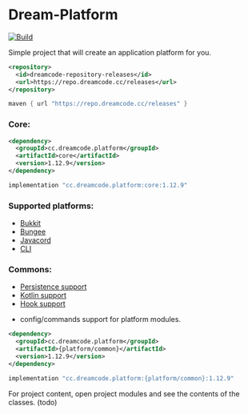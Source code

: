 # Dream-Platform
[![Build](https://github.com/DreamPoland/dream-platform/actions/workflows/gradle.yml/badge.svg)](https://github.com/DreamPoland/dream-platform/actions/workflows/gradle.yml)

Simple project that will create an application platform for you.

```xml
<repository>
  <id>dreamcode-repository-releases</id>
  <url>https://repo.dreamcode.cc/releases</url>
</repository>
```

```groovy
maven { url "https://repo.dreamcode.cc/releases" }
```

### Core:
```xml
<dependency>
  <groupId>cc.dreamcode.platform</groupId>
  <artifactId>core</artifactId>
  <version>1.12.9</version>
</dependency>
```

```groovy
implementation "cc.dreamcode.platform:core:1.12.9"
```

### Supported platforms:
- [Bukkit](https://github.com/DreamPoland/dream-platform/tree/master/bukkit)
- [Bungee](https://github.com/DreamPoland/dream-platform/tree/master/bungee)
- [Javacord](https://github.com/DreamPoland/dream-platform/tree/master/javacord)
- [CLI](https://github.com/DreamPoland/dream-platform/tree/master/cli)

### Commons:
- [Persistence support](https://github.com/DreamPoland/dream-platform/tree/master/persistence)
- [Kotlin support](https://github.com/DreamPoland/dream-platform/tree/master/core-kt)
- [Hook support](https://github.com/DreamPoland/dream-platform/tree/master/hook)
+ config/commands support for platform modules.

```xml
<dependency>
  <groupId>cc.dreamcode.platform</groupId>
  <artifactId>{platform/common}</artifactId>
  <version>1.12.9</version>
</dependency>
```
```groovy
implementation "cc.dreamcode.platform:{platform/common}:1.12.9"
```

For project content, open project modules and see the contents of the classes. (todo)

